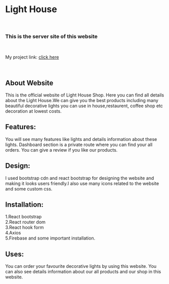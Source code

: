   <h1>Light House</h1>
    <br>
    <h3>This is the server site of this website </h3>
    <br>
    <p>My project link: <a href="https://light-house-3d2d6.web.app/">click here</a></p>
    <br>

<h2>About Website</h2>
<p>This is the official website of Light House Shop. Here you can find all details about the Light House.We can give you the best products including many beautiful decorative lights you can use in house,restaurent, coffee shop etc decoration at lowest costs. </p>
 
<h2>Features:</h2>
<p>You will see many features like lights and details information about these lights. Dashboard section is a private route where you can find your all orders. You can give a review if you like our products. </p>
 
<h2>Design:</h2>
<p>I used bootstrap cdn and react bootstrap for designing the website and making it looks users friendly.I also use many icons related to the website and some custom css. </p>
 
<h2>Installation:</h2>
<p>
1.React bootstrap <br>
2.React router dom <br>
3.React hook form <br>
4.Axios <br>
5.Firebase and some important installation.
</p>
 
<h2>Uses:</h2>
<p> You can order your favourite decorative lights by using this website. You can also see details information about our all products and our shop in this website. </p>
 